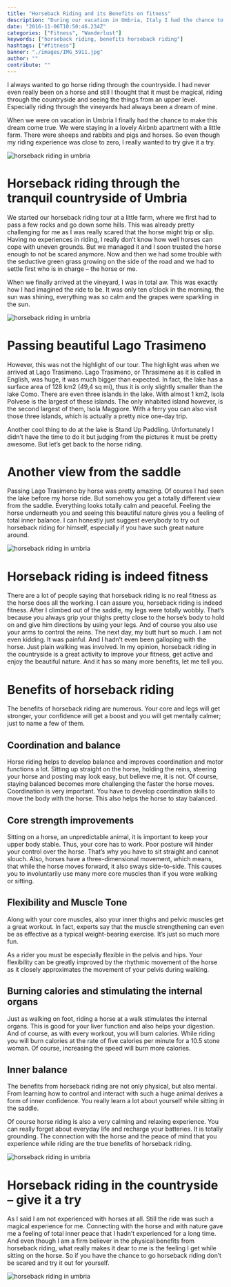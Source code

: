 ```yaml
---
title: "Horseback Riding and its Benefits on fitness"
description: "During our vacation in Umbria, Italy I had the chance to finally go horseback riding. Here I want to present you the benefits of horseback riding, which are plenty!"
date: "2016-11-06T10:50:46.234Z"
categories: ["Fitness", "Wanderlust"]
keywords: ["horseback riding, benefits horseback riding"]
hashtags: ["#fitness"]
banner: "./images/IMG_5911.jpg"
author: ""
contribute: ""
---
```


I always wanted to go horse riding through the countryside. I had never even really been on a horse and still I thought that it must be magical, riding through the countryside and seeing the things from an upper level. Especially riding through the vineyards had always been a dream of mine.

When we were on vacation in Umbria I finally had the chance to make this dream come true. We were staying in a lovely Airbnb apartment with a little farm. There were sheeps and rabbits and pigs and horses. So even though my riding experience was close to zero, I really wanted to try give it a try.

![horseback riding in umbria](./images/IMG_5904.jpg)

# Horseback riding through the tranquil countryside of Umbria

We started our horseback riding tour at a little farm, where we first had to pass a few rocks and go down some hills. This was already pretty challenging for me as I was really scared that the horse might trip or slip. Having no experiences in riding, I really don’t know how well horses can cope with uneven grounds. But we managed it and I soon trusted the horse enough to not be scared anymore. Now and then we had some trouble with the seductive green grass growing on the side of the road and we had to settle first who is in charge – the horse or me.

When we finally arrived at the vineyard, I was in total aw. This was exactly how I had imagined the ride to be. It was only ten o’clock in the morning, the sun was shining, everything was so calm and the grapes were sparkling in the sun.

![horseback riding in umbria](./images/IMG_5909.jpg)

# Passing beautiful Lago Trasimeno

However, this was not the highlight of our tour. The highlight was when we arrived at Lago Trasimeno. Lago Trasimeno, or Thrasimene as it is called in English, was huge, it was much bigger than expected. In fact, the lake has a surface area of 128 km2 (49,4 sq mi), thus it is only slightly smaller than the lake Como. There are even three islands in the lake. With almost 1 km2, Isola Polvese is the largest of these islands. The only inhabited island however, is the second largest of them, Isola Maggiore. With a ferry you can also visit those three islands, which is actually a pretty nice one-day trip.

Another cool thing to do at the lake is Stand Up Paddling.  Unfortunately I didn’t have the time to do it but judging from the pictures it must be pretty awesome. But let’s get back to the horse riding.

# Another view from the saddle

Passing Lago Trasimeno by horse was pretty amazing. Of course I had seen the lake before my horse ride. But somehow you get a totally different view from the saddle. Everything looks totally calm and peaceful. Feeling the horse underneath you and seeing this beautiful nature gives you a feeling of total inner balance. I can honestly just suggest everybody to try out horseback riding for himself, especially if you have such great nature around.

![horseback riding in umbria](./images/IMG_5920.jpg)

# Horseback riding is indeed fitness

There are a lot of people saying that horseback riding is no real fitness as the horse does all the working. I can assure you, horseback riding is indeed fitness. After I climbed out of the saddle, my legs were totally wobbly. That’s because you always grip your thighs pretty close to the horse’s body to hold on and give him directions by using your legs. And of course you also use your arms to control the reins. The next day, my butt hurt so much. I am not even kidding. It was painful. And I hadn’t even been galloping with the horse. Just plain walking was involved. In my opinion, horseback riding in the countryside is a great activity to improve your fitness, get active and enjoy the beautiful nature.  And it has so many more benefits, let me tell you.

# Benefits of horseback riding

The benefits of horseback riding are numerous. Your core and legs will get stronger, your confidence will get a boost and you will get mentally calmer; just to name a few of them.

## Coordination and balance

Horse riding helps to develop balance and improves coordination and motor functions a lot. Sitting up straight on the horse, holding the reins, steering your horse and posting may look easy, but believe me, it is not. Of course, staying balanced becomes more challenging the faster the horse moves. Coordination is very important. You have to develop coordination skills to move the body with the horse. This also helps the horse to stay balanced.

## Core strength improvements

Sitting on a horse, an unpredictable animal, it is important to keep your upper body stable. Thus, your core has to work. Poor posture will hinder your control over the horse. That’s why you have to sit straight and cannot slouch. Also, horses have a three-dimensional movement, which means, that while the horse moves forward, it also sways side-to-side. This causes you to involuntarily use many more core muscles than if you were walking or sitting.

## Flexibility and Muscle Tone

Along with your core muscles, also your inner thighs and pelvic muscles get a great workout. In fact, experts say that the muscle strengthening can even be as effective as a typical weight-bearing exercise. It’s just so much more fun.


As a rider you must be especially flexible in the pelvis and hips. Your flexibility can be greatly improved by the rhythmic movement of the horse as it closely approximates the movement of your pelvis during walking.

## Burning calories and stimulating the internal organs

Just as walking on foot, riding a horse at a walk stimulates the internal organs. This is good for your liver function and also helps your digestion. And of course, as with every workout, you will burn calories. While riding you will burn calories at the rate of five calories per minute for a 10.5 stone woman. Of course, increasing the speed will burn more calories.

## Inner balance

The benefits from horseback riding are not only physical, but also mental. From learning how to control and interact with such a huge animal derives a form of inner confidence. You really learn a lot about yourself while sitting in the saddle.


Of course horse riding is also a very calming and relaxing experience. You can really forget about everyday life and recharge your batteries. It is totally grounding. The connection with the horse and the peace of mind that you experience while riding are the true benefits of horseback riding.

![horseback riding in umbria](./images/IMG_5917.jpg)

# Horseback riding in the countryside – give it a try

As I said I am not experienced with horses at all. Still the ride was such a magical experience for me. Connecting with the horse and with nature gave me a feeling of total inner peace that I hadn’t experienced for a long time. And even though I am a firm believer in the physical benefits from horseback riding, what really makes it dear to me is the feeling I get while sitting on the horse. So if you have the chance to go horseback riding don’t be scared and try it out for yourself.

![horseback riding in umbria](./images/IMG_5914.jpg)










